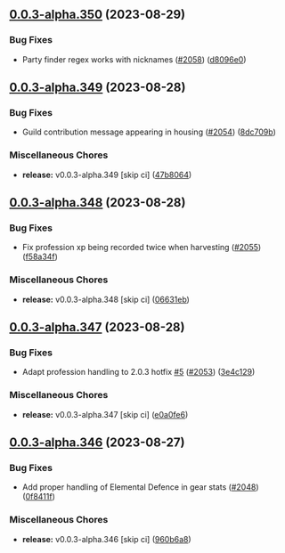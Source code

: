 ## [0.0.3-alpha.350](https://github.com/Wynntils/Artemis/compare/v0.0.3-alpha.349...v0.0.3-alpha.350) (2023-08-29)


### Bug Fixes

* Party finder regex works with nicknames ([#2058](https://github.com/Wynntils/Artemis/issues/2058)) ([d8096e0](https://github.com/Wynntils/Artemis/commit/d8096e0a85df773e044cdef7c8b680cc45281260))

## [0.0.3-alpha.349](https://github.com/Wynntils/Artemis/compare/v0.0.3-alpha.348...v0.0.3-alpha.349) (2023-08-28)


### Bug Fixes

* Guild contribution message appearing in housing ([#2054](https://github.com/Wynntils/Artemis/issues/2054)) ([8dc709b](https://github.com/Wynntils/Artemis/commit/8dc709bfac9e19f9c9b4b5531db16043e65c0a28))


### Miscellaneous Chores

* **release:** v0.0.3-alpha.349 [skip ci] ([47b8064](https://github.com/Wynntils/Artemis/commit/47b8064547d2c0c41e5467db0883d5709d54cdf6))

## [0.0.3-alpha.348](https://github.com/Wynntils/Artemis/compare/v0.0.3-alpha.347...v0.0.3-alpha.348) (2023-08-28)


### Bug Fixes

* Fix profession xp being recorded twice when harvesting ([#2055](https://github.com/Wynntils/Artemis/issues/2055)) ([f58a34f](https://github.com/Wynntils/Artemis/commit/f58a34f2563d93b26d326226d68ae22e355e423d))


### Miscellaneous Chores

* **release:** v0.0.3-alpha.348 [skip ci] ([06631eb](https://github.com/Wynntils/Artemis/commit/06631ebb9ce1eab837e830bc7b0fcbb078fc376a))

## [0.0.3-alpha.347](https://github.com/Wynntils/Artemis/compare/v0.0.3-alpha.346...v0.0.3-alpha.347) (2023-08-28)


### Bug Fixes

* Adapt profession handling to 2.0.3 hotfix [#5](https://github.com/Wynntils/Artemis/issues/5) ([#2053](https://github.com/Wynntils/Artemis/issues/2053)) ([3e4c129](https://github.com/Wynntils/Artemis/commit/3e4c129b3b299847d9093df57c6d35a3fef3affb))


### Miscellaneous Chores

* **release:** v0.0.3-alpha.347 [skip ci] ([e0a0fe6](https://github.com/Wynntils/Artemis/commit/e0a0fe67a1c09f2bbdc22b93b4eb95c902fbed03))

## [0.0.3-alpha.346](https://github.com/Wynntils/Artemis/compare/v0.0.3-alpha.345...v0.0.3-alpha.346) (2023-08-27)


### Bug Fixes

* Add proper handling of Elemental Defence in gear stats ([#2048](https://github.com/Wynntils/Artemis/issues/2048)) ([0f8411f](https://github.com/Wynntils/Artemis/commit/0f8411f05e879f5523f91a1fc39a6cd3d60bb06b))


### Miscellaneous Chores

* **release:** v0.0.3-alpha.346 [skip ci] ([960b6a8](https://github.com/Wynntils/Artemis/commit/960b6a8089422a6d606ace950816c4a87459a87a))

